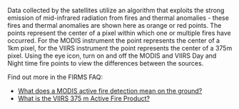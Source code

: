Data collected by the satellites utilize an algorithm that exploits the strong emission of mid-infrared radiation from fires and thermal anomalies - these fires and thermal anomalies are shown here as orange or red points. The points represent the center of a pixel within which one or multiple fires have occurred. For the MODIS instrument the point represents the center of a 1km pixel, for the VIIRS instrument the point represents the center of a 375m pixel. Using the eye icon, turn on and off the MODIS and VIIRS Day and Night time fire points to view the differences between the sources.

Find out more in the FIRMS FAQ:
- [What does a MODIS active fire detection mean on the ground?](https://earthdata.nasa.gov/faq/firms-faq#ed-modis-fire-onground)
- [What is the VIIRS 375 m Active Fire Product?](https://earthdata.nasa.gov/faq/firms-faq#ed-viirs-375m-product)
